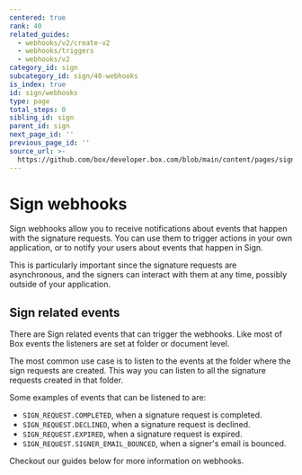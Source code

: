 ```yaml
---
centered: true
rank: 40
related_guides:
  - webhooks/v2/create-v2
  - webhooks/triggers
  - webhooks/v2
category_id: sign
subcategory_id: sign/40-webhooks
is_index: true
id: sign/webhooks
type: page
total_steps: 0
sibling_id: sign
parent_id: sign
next_page_id: ''
previous_page_id: ''
source_url: >-
  https://github.com/box/developer.box.com/blob/main/content/pages/sign/40-webhooks/index.md
---
```

# Sign webhooks

Sign webhooks allow you to receive notifications about events that happen with
the signature requests. You can use them to trigger actions in your own
application, or to notify your users about events that happen in Sign.

This is particularly important since the signature requests are asynchronous,
and the signers can interact with them at any time, possibly outside of your
application.

## Sign related events

There are Sign related events that can trigger the webhooks. Like most of Box
events the listeners are set at folder or document level.

The most common use case is to listen to the events at the folder where the
sign requests are created. This way you can listen to all the signature
requests created in that folder.

Some examples of events that can be listened to are:

- `SIGN_REQUEST.COMPLETED`, when a signature request is completed.
- `SIGN_REQUEST.DECLINED`, when a signature request is declined.
- `SIGN_REQUEST.EXPIRED`, when a signature request is expired.
- `SIGN_REQUEST.SIGNER_EMAIL_BOUNCED`, when a signer's email is bounced.

Checkout our guides below for more information on webhooks.